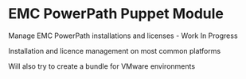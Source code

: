 EMC PowerPath Puppet Module
======================

Manage EMC PowerPath installations and licenses - Work In Progress

Installation and licence management on most common platforms

Will also try to create a bundle for VMware environments
